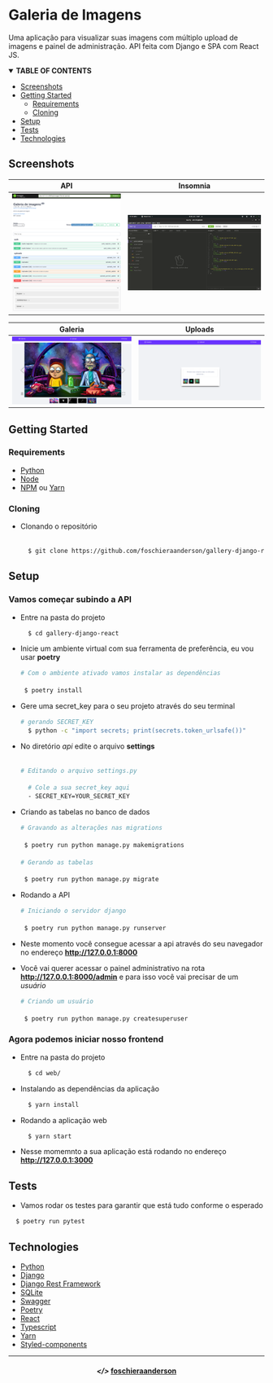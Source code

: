 # Galeria de Imagens

Uma aplicação para visualizar suas imagens com múltiplo upload de imagens
e painel de administração.
API feita com Django e SPA com React JS.

<!-- TABLE OF CONTENTS -->
<details open="open">
  <summary><strong>TABLE OF CONTENTS</strong></summary>
  <ul>
    <li><a href="#screenshot">Screenshots</a></li>
    <li>
      <a href="#getting-started">Getting Started</a>
      <ul>
        <li><a href="#requirements">Requirements</a></li>
        <li><a href="#cloning">Cloning</a></li>
      </ul>
    </li>
    <li><a href="#setup">Setup</a></li>
    <li><a href="#tests">Tests</li>
    <li><a href="#technologies">Technologies</a></li>
  </ul>
</details>

## Screenshots

| API | Insomnia |
|----------------------|-------------------------------|
|![API](assets/api.png)|![Insonia](assets/insomnia.png)|

| Galeria | Uploads |
|---------|---------|
|![API](assets/galeria.png)|![Insonia](assets/upload.png)|


## Getting Started

### Requirements

- [Python](https://www.python.org/)
- [Node](https://nodejs.org/en/)
- [NPM](https://www.npmjs.com) ou [Yarn](https://yarnpkg.com)

### Cloning
- Clonando o repositório

  ```sh
  
    $ git clone https://github.com/foschieraanderson/gallery-django-react.git

  ```

## Setup

### Vamos começar subindo a API

  - Entre na pasta do projeto
    ```sh
      $ cd gallery-django-react
    ```
  - Inicie um ambiente virtual com sua ferramenta de preferência, eu vou usar **poetry**
    
    ```sh
    # Com o ambiente ativado vamos instalar as dependências

     $ poetry install

    ```

  - Gere uma secret_key para o seu projeto através do seu terminal
    
    ```sh
    # gerando SECRET_KEY
      $ python -c "import secrets; print(secrets.token_urlsafe())"
    ```
  - No diretório *api* edite o arquivo **settings**
    
    ```sh

    # Editando o arquivo settings.py

      # Cole a sua secret_key aqui
      - SECRET_KEY=YOUR_SECRET_KEY

    ```

  - Criando as tabelas no banco de dados
    
    ```sh
    # Gravando as alterações nas migrations

     $ poetry run python manage.py makemigrations

    # Gerando as tabelas

     $ poetry run python manage.py migrate

    ```
  - Rodando a API
    
    ```sh
    # Iniciando o servidor django

     $ poetry run python manage.py runserver

    ``` 
  - Neste momento você consegue acessar a api através do seu navegador no endereço **http://127.0.0.1:8000**

  - Você vai querer acessar o painel administrativo na rota **http://127.0.0.1:8000/admin** e para isso você vai precisar de um *usuário*
    
    ```sh
    # Criando um usuário

     $ poetry run python manage.py createsuperuser

    ``` 
  
### Agora podemos iniciar nosso frontend

  - Entre na pasta do projeto
    ```sh
      $ cd web/
    ``` 
  - Instalando as dependências da aplicação
    ```sh
      $ yarn install
    ``` 
  - Rodando a aplicação web
    ```sh
      $ yarn start
    ``` 
  - Nesse momemnto a sua aplicação está rodando no endereço **http://127.0.0.1:3000**

## Tests

  - Vamos rodar os testes para garantir que está tudo conforme o esperado
  ```sh
    $ poetry run pytest
  ```

## Technologies

* [Python](https://www.python.org)
* [Django](https://www.djangoproject.com)
* [Django Rest Framework](https://www.django-rest-framework.org)
* [SQLite](https://www.sqlite.org/index.html)
* [Swagger](https://swagger.io)
* [Poetry](https://python-poetry.org)
* [React](https://pt-br.reactjs.org)
* [Typescript](https://www.typescriptlang.org)
* [Yarn](https://yarnpkg.com)
* [Styled-components](https://styled-components.com)


---

<h4 align="center"> <em>&lt;/&gt;</em> <a href="https://github.com/foschieraanderson" target="_blank">foschieraanderson</a> </h4>
